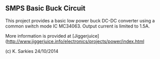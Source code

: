 SMPS Basic Buck Circuit
-----------------------

This project provides a basic low power buck DC-DC converter using a common
switch mode IC MC34063. Output current is limited to 1.5A.

More information is provided at [Jiggerjuice](http://www.jiggerjuice.info/electronics/projects/power/index.html

(c) K. Sarkies 24/10/2014

